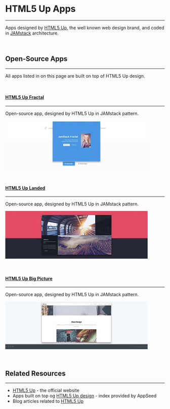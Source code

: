 # HTML5 Up Apps
---
Apps designed by [HTML5 Up](https://html5up.net/), the well known web design brand, and coded in [JAMstack](https://jamstack.org/) architecture. 

<br />

## Open-Source Apps
---
All apps listed in on this page are built on top of HTML5 Up design.

<br />

#### [HTML5 Up Fractal](/apps/html5up/html5up-fractal-coded-in-jamstack)
---
Open-source app, designed by HTML5 Up in JAMstack pattern.

![HTML5 Up Fractal design coded in JAMstack](https://raw.githubusercontent.com/app-generator/static/master/html5up-fractal/html5up-fractal-coded-in-jamstack-sm.jpg)

<br />

#### [HTML5 Up Landed](/apps/html5up/html5up-landed-coded-in-jamstack)
---
Open-source app, designed by HTML5 Up in JAMstack pattern.

![HTML5 Up Landed design coded in JAMstack](https://raw.githubusercontent.com/app-generator/static/master/html5up-landed/html5up-landed-coded-in-jamstack-sm.jpg)

<br />

#### [HTML5 Up Big Picture](/apps/html5up/html5up-big-picture-coded-in-jamstack)
---
Open-source app, designed by HTML5 Up in JAMstack pattern.

![HTML5 Up Big Picture design coded in JAMstack](https://raw.githubusercontent.com/app-generator/static/master/html5up-big-picture/html5up-big-picture-coded-in-jamstack-sm.jpg)

<br />

## Related Resources
---
 - [HTML5 Up](https://html5up.net) - the official website 
 - Apps built on top og [HTML5 Up design](https://appseed.us/apps/html5up) - index provided by AppSeed
 - Blog articles related to [HTML5 Up](https://blog.appseed.us/tag/html5up/)
 

